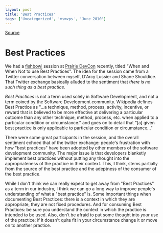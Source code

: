 ```yaml
---
layout: post
title: 'Best Practices'
tags: ['Uncategorized', 'msmvps', 'June 2010']
---
```

[Source](http://blogs.msmvps.com/peterritchie/2010/06/14/best-practices/ "Permalink to Best Practices")

# Best Practices

We had a [fishbowl][1] session at [Prairie DevCon][2] recently, titled "When and When Not to use Best Practices". The idea for the session came from a Twitter conversation between myself, D'Arcy Lussier and Shane Shouldice. That Twitter exchange basically alluded to the sentiment that _there is no such thing as a _best_ practice_. 

_Best Practices_ is not a term used solely in Software Development, and not a term coined by the Software Development community. Wikipedia defines Best Practice as "…a technique, method, process, activity, incentive, or reward that is believed to be more effective at delivering a particular outcome than any other technique, method, process, etc. when applied to a particular condition or circumstance." and goes on to detail that "[a] given best practice is only applicable to particular condition or circumstance…"

There were some great participants in the session, and the overall sentiment echoed that of the twitter exchange: people's frustration with how "best practices" have been adopted by other members of the software development community. The major issue is that developers blanketly implement best practices without putting any thought into the appropriateness of the practice in their context. This, I think, stems partially from the source of the best practice and the adeptness of the consumer of the best practice.

While I don't think we can really expect to get away from "Best Practices" as a term in our industry, I think we can go a long way to improve people's understanding of what a "best practice" is. Some important things when documenting Best Practices: there is a context in which they are appropriate, they are not fixed procedures. And for consuming Best Practices: be sure you understand the context in which the practice is intended to be used. Also, don't be afraid to put some thought into _your_ use of the practice; if it doesn't quite fit in your circumstance change it or move on to another practice.

[1]: http://en.wikipedia.org/wiki/Fishbowl_%28conversation%29
[2]: http://www.prairiedevcon.com


